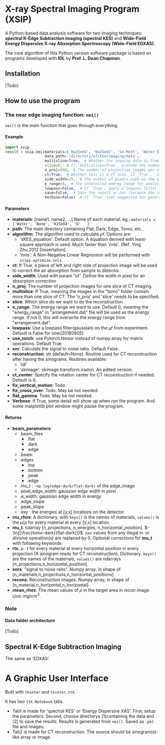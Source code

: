 # X-ray Spectral Imaging Program (XSIP)

A Python-based data analysis software for two imaging techniques: **spectral K-Edge Subtraction imaging (spectral KES)** and **Wide-Field Energy Dispersive X-ray Absorption Spectroscopy (Wide-Field EDXAS)**.

The core algorithm of this Python version software package is based on programs developed with **IDL** by **Prof. L. Dean Chapman**. 

## Installation

[Todo]

## How to use the program

### The near edge imaging function: `nei()`

`nei()` is the main function that goes through everything. 

#### Example

```python
import xsip
result = xsip.nei(materials=['Na2SeO4', 'Na2SeO3', 'Se-Meth', 'Water'],
                  data_path='/directory/of/the/imaging/data',
                  multislice=True,  # Whether the imaging data is from a multislice scan
                  slice=0,  # If `multislice==True`, provide the number of slice to analyze (starting from 0)
                  n_proj=900,  # The number of projection images per slice
                  ct=True,  # Whether this is a CT scan. If `True`, `side_width` will be used.
                  side_width=20,  # The number of pixels used on the side.
                  e_range=0,  # The interested energy range for analysis. `0` for all available energies.
                  lowpass=False,  # If `True`, apply a lowpass filter to reduce high frequency noise.
                  save=False,  # Save the result or not (because the return result is usually large)?
                  Verbose=False)  # If `True` (not suggested for general user), the program generates some figure during the data processing.
```



#### Parameters

- **materials**: [name1, name2, ...].Name of each material. eg.: `materials = ['Water', 'Bone', 'K2SeO4', 'U'   ]` 
- **path**: The main directory containing Flat, Dark, Edge, Tomo, etc..
- **algorithm**: The algorithm used to calculate $\rho t$. Options are:
  - 'sKES_equation': Default option. A equation derived with least-square approach is used. Much faster than 'nnls'. [Ref: Ying Zhu,2012 Dissertation]
  - 'nnls': A Non-Negative Linear Regression will be performed with `scipy.optimize.nnls`.
- **ct**: If True, a piece of left and right side of projection image will be used to correct the air absorption from sample to detector.
- **side_width**: Used with param "ct". Define the width in pixel for air absorption correction
- **n_proj**: The number of projection images for one slice of CT imaging.
- **multislice**: If True, meaning the images in the "tomo" folder contain more than one slice of CT. The 'n_proj' and 'slice' needs to be specified.
- **slice**: Which slice do we want to do the reconstruction.
- **e_range**: The energy range we want to use. Default 0, meaning the "energy_range" in "arrangement.dat" file will be used as the energy range. If not 0, this will overwrite the energy range from "arrangement.dat".
- **lowpass**: Use a lowpass filter(gaussian) on the $\mu t$ from experiment. Default is False for now(20180905)
- **use_torch**: use Pytorch.tensor instead of numpy.array for matrix operations. Default True.
- **snr**: Calculate the signal to noise ratio. Default False.
- **reconstruction**: str (default=None). Routine used for CT reconstruction after having the sinograms. Routines available: 
    - 'idl'
    - 'skimage': skimage.transform.iradon. An edited version.
- **ct_center**: Specify the rotation center for CT reconstruction if needed. Default is 0.
- **fix_vertical_motion**: Todo.
- **fix_cross_over**: Todo. May be not needed.
- **flat_gamma**: Todo. May be not needed.
- **Verbose**: If True, some detail will show up when run the program. And some matplotlib plot window might pause the program.
#### Returns
- **beam_parameters**:
    - .beam_files
        - .flat
        - .dark
        - .edge
    - .beam
    - .edges
        - .top
        - .bottom
        - .peak
        - .edge
    - .mu_t : `-np.log(edge-dark/flat-dark)` of the edge_image
    - .pixel_edge_width: gaussian edge width in pixel
    - .e_width: gaussian edge width in energy
    - .edge_slope
    - .peak_slope
    - .exy : the energies at [y,x] locations on the detector.
- **mu_rhos**: A dictionary, with `keys()` is the names of materials, `values()` is the $\mu/\rho$ for every material at every [y,x] location.
- **mu_t**: ndarray [n_projections, n_energies, n_horizontal_position]. $-\ln{[\frac{tomo-dark}{flat-dark}]}$. `nan` values from any illegal $\ln$ or divisive operation(s) are replaced by 0. Optional corrections for **mu_t** with following keywords:
- **rts**: $\rho\cdot t$ for every material at every horizontal position in every projection (A sinogram ready for CT reconstruction). Dictionary: `keys()` are the names of the materials, `values()` are ndarrays [n_projections,n_horizontal_position].
- **snrs**: "signal to noise raito". Numpy array, in shape of [n_materials,n_projections,n_horizontal_positions]
- **recons**: Reconstruction images. Numpy array, in shape of [n_material,n_horizontal,n_horizontal]
- **mean_rhos**: The mean values of $\rho$ in the target area in recon image. Unit: $mg/cm^3$.

### Note

#### Data folder architecture

[Todo]



## Spectral K-Edge Subtraction Imaging

The same as 'EDXAS'.

# A Graphic User Interface

Built with `tkinter` and `tkinter.ttk`.

It has two `ttk.Notebook` tabs. 
- Tab1 is made for 'spectral KES' or 'Energy Dispersive XAS'. First, setup the parameters. Second, choose directorys (1)containing the data and (2) to save the results. Results is generated from `nei()`. Saved as `.pkl` file and images.
- Tab2 is made for CT reconstruction. The source should be sinogram(s)-like array or image. 